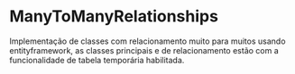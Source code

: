 # ManyToManyRelationships

Implementação de classes com relacionamento muito para muitos usando entityframework, as classes principais e de relacionamento estão com a funcionalidade de tabela temporária habilitada.
